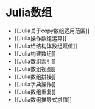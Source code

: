 # Julia数组

- [[Julia关于copy数组适用范围]]
- [[Julia操作数组运算]]
- [[Julia给结构体数组赋值]]
- [[Julia构建数组]]
- [[Julia数组索引]]
- [[Julia数组视图]]
- [[Julia数组拼接]]
- [[Julia字典操作]]
- [[Julia数组重复]]
- [[Julia数组推导式求值]]